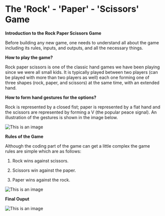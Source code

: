 # The 'Rock' - 'Paper' - 'Scissors' Game


**Introduction to the Rock Paper Scissors Game**

Before building any new game, one needs to understand all about the game including its rules, inputs, and outputs, and all the necessary things.


**How to play the game?**

Rock paper scissors is one of the classic hand games we have been playing since we were all small kids. It is typically played between two players (can be played with more than two players as well) each one forming one of three shapes (rock, paper, and scissors) at the same time, with an extended hand.


**How to form hand gestures for the options?**

Rock is represented by a closed fist; paper is represented by a flat hand and the scissors are represented by forming a V (the popular peace signal). An illustration of the gestures is shown in the image below.

![This is an image](https://www.askpython.com/wp-content/uploads/2021/04/Rock_paper_Scissors_Shape.png)


**Rules of the Game**

Although the coding part of the game can get a little complex the game rules are simple which are as follows:

1. Rock wins against scissors.

2. Scissors win against the paper.

3. Paper wins against the rock.


![This is an image](https://upload.wikimedia.org/wikipedia/commons/thumb/6/67/Rock-paper-scissors.svg/500px-Rock-paper-scissors.svg.png)


**Final Ouput**

![This is an image]()
